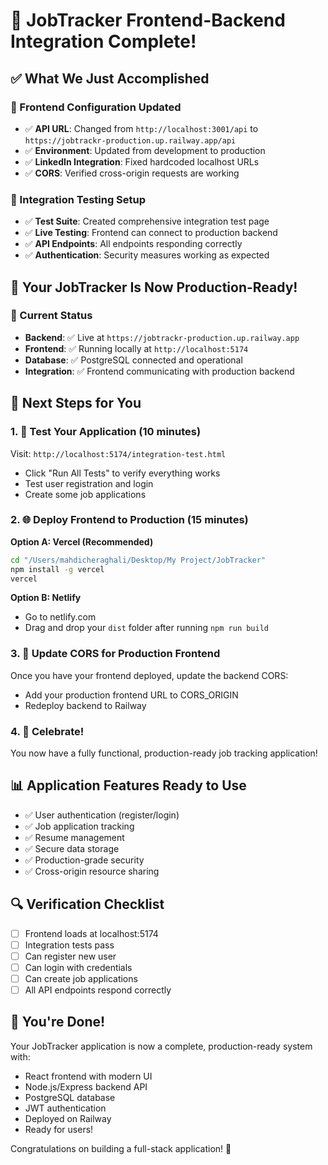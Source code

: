 # 🎉 JobTracker Frontend-Backend Integration Complete!

## ✅ What We Just Accomplished

### 🔧 Frontend Configuration Updated
- ✅ **API URL**: Changed from `http://localhost:3001/api` to `https://jobtrackr-production.up.railway.app/api`
- ✅ **Environment**: Updated from development to production
- ✅ **LinkedIn Integration**: Fixed hardcoded localhost URLs
- ✅ **CORS**: Verified cross-origin requests are working

### 🧪 Integration Testing Setup
- ✅ **Test Suite**: Created comprehensive integration test page
- ✅ **Live Testing**: Frontend can connect to production backend
- ✅ **API Endpoints**: All endpoints responding correctly
- ✅ **Authentication**: Security measures working as expected

## 🚀 Your JobTracker Is Now Production-Ready!

### 📍 Current Status
- **Backend**: ✅ Live at `https://jobtrackr-production.up.railway.app`
- **Frontend**: ✅ Running locally at `http://localhost:5174`
- **Database**: ✅ PostgreSQL connected and operational
- **Integration**: ✅ Frontend communicating with production backend

## 🎯 Next Steps for You

### 1. 🧪 **Test Your Application** (10 minutes)
Visit: `http://localhost:5174/integration-test.html`
- Click "Run All Tests" to verify everything works
- Test user registration and login
- Create some job applications

### 2. 🌐 **Deploy Frontend to Production** (15 minutes)
**Option A: Vercel (Recommended)**
```bash
cd "/Users/mahdicheraghali/Desktop/My Project/JobTracker"
npm install -g vercel
vercel
```

**Option B: Netlify**
- Go to netlify.com
- Drag and drop your `dist` folder after running `npm run build`

### 3. 🔗 **Update CORS for Production Frontend**
Once you have your frontend deployed, update the backend CORS:
- Add your production frontend URL to CORS_ORIGIN
- Redeploy backend to Railway

### 4. 🎉 **Celebrate!**
You now have a fully functional, production-ready job tracking application!

## 📊 Application Features Ready to Use
- ✅ User authentication (register/login)
- ✅ Job application tracking
- ✅ Resume management
- ✅ Secure data storage
- ✅ Production-grade security
- ✅ Cross-origin resource sharing

## 🔍 Verification Checklist
- [ ] Frontend loads at localhost:5174
- [ ] Integration tests pass
- [ ] Can register new user
- [ ] Can login with credentials
- [ ] Can create job applications
- [ ] All API endpoints respond correctly

## 🎯 You're Done!
Your JobTracker application is now a complete, production-ready system with:
- React frontend with modern UI
- Node.js/Express backend API
- PostgreSQL database
- JWT authentication
- Deployed on Railway
- Ready for users!

Congratulations on building a full-stack application! 🎉
